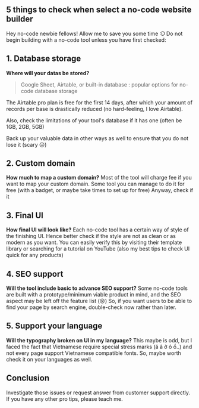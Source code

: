 ## 5 things to check when select a no-code website builder

Hey no-code newbie fellows! Allow me to save you some time :D
Do not begin building with a no-code tool unless you have first checked:


## 1. Database storage
**Where will your datas be stored?**

> Google Sheet, Airtable, or built-in database : popular options for no-code database storage

The Airtable pro plan is free for the first 14 days, after which your amount of records per base is drastically reduced (no hard-feeling, I love Airtable).

Also, check the limitations of your tool's database if it has one (often be 1GB, 2GB, 5GB)

Back up your valuable data in other ways as well to ensure that you do not lose it (scary :confounded:)


## 2. Custom domain
**How much to map a custom domain?**
Most of the tool will charge fee if you want to map your custom domain.
Some tool you can manage to do it for free (with a badget, or maybe take times to set up for free)
Anyway, check if it

## 3. Final UI
**How final UI will look like?**
Each no-code tool has a certain way of style of the finishing UI. Hence better check if the style are not as clean or as modern as you want.
You can easily verify this by visiting their template library or searching for a tutorial on YouTube (also my best tips to check UI quick for any products)

## 4. SEO support
**Will the tool include basic to advance SEO support?**
Some no-code tools are built with a prototype/minimum viable product in mind, and the SEO aspect may be left off the feature list (:cry:)
So, if you want users to be able to find your page by search engine, double-check now rather than later.

## 5. Support your language 
**Will the typography broken on UI in my language?**
This maybe is odd, but I faced the fact that Vietnamese require special stress marks (ă â ờ ô ổ..) and not every page support Vietnamese compatible fonts.
So, maybe worth check it on your languages as well.

## Conclusion
Investigate those issues or request answer from customer support directly.
If you have any other pro tips, please teach me.